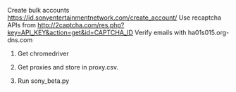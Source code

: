 Create bulk accounts
https://id.sonyentertainmentnetwork.com/create_account/
Use recaptcha APIs from http://2captcha.com/res.php?key=API_KEY&action=get&id=CAPTCHA_ID
Verify emails with ha01s015.org-dns.com

1. Get chromedriver

2. Get proxies and store in proxy.csv.

3. Run sony_beta.py